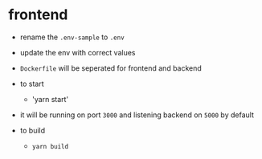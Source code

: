 # frontend

- rename the `.env-sample` to `.env` 
- update the env with correct values 

- `Dockerfile` will be seperated for frontend and backend

- to start
  - 'yarn start'

- it will be running on port `3000` and listening backend on `5000` by default

- to build
  - `yarn build`
